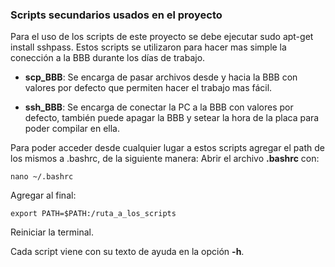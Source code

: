 ### Scripts secundarios usados en el proyecto
Para el uso de los scripts de este proyecto se debe ejecutar
    sudo apt-get install sshpass.
Estos scripts se utilizaron para hacer mas simple la conección a la BBB durante los días de trabajo.

* **scp_BBB**: Se encarga de pasar archivos desde y hacia la BBB con valores por defecto que permiten hacer el trabajo mas fácil.

* **ssh_BBB**: Se encarga de conectar la PC a la BBB con valores por defecto, también puede apagar la BBB y setear la hora de la placa para poder compilar en ella.

Para poder acceder desde cualquier lugar a estos scripts agregar el path de los mismos a .bashrc, de la siguiente manera: 
Abrir el archivo __.bashrc__ con: 
    
    nano ~/.bashrc

Agregar al final:
    
    export PATH=$PATH:/ruta_a_los_scripts

Reiniciar la terminal.

Cada script viene con su texto de ayuda en la opción __-h__.